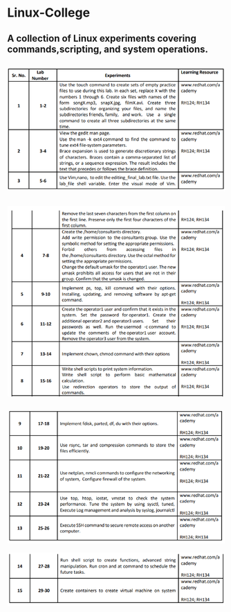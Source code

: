 # Linux-College
A collection of Linux experiments covering commands,scripting, and system operations.
---
![image](./1.png)
---
![image](./2.png)
---
![image](./3.png)
---
![image](./4.png)
